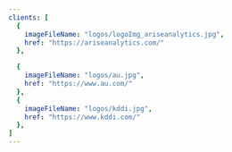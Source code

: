 ```yaml
---
clients: [
  {
    imageFileName: "logos/logoImg_ariseanalytics.jpg",
    href: "https://ariseanalytics.com/"
  },

  {
    imageFileName: "logos/au.jpg",
    href: "https://www.au.com/"
  },
  {
    imageFileName: "logos/kddi.jpg",
    href: "https://www.kddi.com/"
  },
]
---
```

